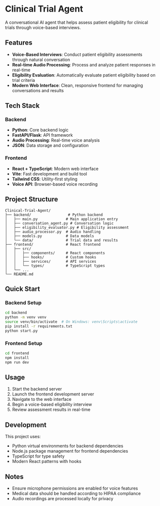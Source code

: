 # Clinical Trial Agent

A conversational AI agent that helps assess patient eligibility for clinical trials through voice-based interviews.

## Features

- **Voice-Based Interviews**: Conduct patient eligibility assessments through natural conversation
- **Real-time Audio Processing**: Process and analyze patient responses in real-time
- **Eligibility Evaluation**: Automatically evaluate patient eligibility based on trial criteria
- **Modern Web Interface**: Clean, responsive frontend for managing conversations and results

## Tech Stack

### Backend
- **Python**: Core backend logic
- **FastAPI/Flask**: API framework
- **Audio Processing**: Real-time voice analysis
- **JSON**: Data storage and configuration

### Frontend
- **React + TypeScript**: Modern web interface
- **Vite**: Fast development and build tool
- **Tailwind CSS**: Utility-first styling
- **Voice API**: Browser-based voice recording

## Project Structure

```
Clinical-Trial-Agent/
├── backend/                 # Python backend
│   ├── main.py             # Main application entry
│   ├── conversation_agent.py # Conversation logic
│   ├── eligibility_evaluator.py # Eligibility assessment
│   ├── audio_processor.py  # Audio handling
│   ├── models.py           # Data models
│   └── data/               # Trial data and results
├── frontend/               # React frontend
│   ├── src/
│   │   ├── components/     # React components
│   │   ├── hooks/          # Custom hooks
│   │   ├── services/       # API services
│   │   └── types/          # TypeScript types
│   └── ...
└── README.md
```

## Quick Start

### Backend Setup
```bash
cd backend
python -m venv venv
source venv/bin/activate  # On Windows: venv\Scripts\activate
pip install -r requirements.txt
python start.py
```

### Frontend Setup
```bash
cd frontend
npm install
npm run dev
```

## Usage

1. Start the backend server
2. Launch the frontend development server
3. Navigate to the web interface
4. Begin a voice-based eligibility interview
5. Review assessment results in real-time

## Development

This project uses:
- Python virtual environments for backend dependencies
- Node.js package management for frontend dependencies
- TypeScript for type safety
- Modern React patterns with hooks

## Notes

- Ensure microphone permissions are enabled for voice features
- Medical data should be handled according to HIPAA compliance
- Audio recordings are processed locally for privacy 